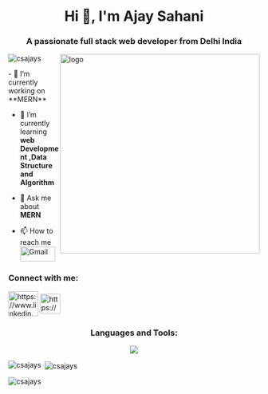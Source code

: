 <h1 align="center">Hi 👋, I'm Ajay Sahani</h1>
<h3 align="center">A passionate full stack web developer from Delhi India</h3>
<img align="right" alt="logo" width="400" src="https://cdn.discordapp.com/attachments/1016978348259426345/1134849364355977366/com-ajay-1080p-unscreen.gif">
<p align="left"> <img src="https://komarev.com/ghpvc/?username=csajays&label=Profile%20views&color=0e75b6&style=flat" alt="csajays" /> </p>
<link href="style.css" rel="stylesheet"/>
- 🔭 I’m currently working on **MERN**

- 🌱 I’m currently learning **web Development ,Data Structure and Algorithm**

- 💬 Ask me about **MERN**

- 📫 How to reach me <br/>
 <a href="mailto:ajays.dev.contact@gmail.com" target="_blank" ><img src="https://upload.wikimedia.org/wikipedia/commons/a/ab/Gmail2020.logo.png" alt="Gmail" height="30" width="70"></a>

<h3 align="left">Connect with me:</h3>
<p align="left">
<a href="https://www.linkedin.com/in/ajay-sahni-519b28249/" target="blank"><img align="center" src="https://logos-world.net/wp-content/uploads/2020/05/Linkedin-Logo.png" alt="https://www.linkedin.com/in/ajay-sahni-519b28249/" height="50" width="60" target="_blank"/></a>
<a href="https://discordapp.com/users/844176560629481473" target="blank"><img align="center" src="https://www.freepnglogos.com/uploads/discord-logo-png/concours-discord-cartes-voeux-fortnite-france-6.png" alt="https://discordapp.com/users/844176560629481473" height="40" width="40" target="_blank" /></a>
</p>

<h3 align="center">Languages and Tools:</h3>
<p align="center" class="algn">
  <a href="https://skillicons.dev" target="_blank" >
    <img class="icon" src="https://skillicons.dev/icons?i=git,html,css,c,cpp,bash,blender,bootstrap,css,github,js,nodejs,py,react,replit,stackoverflow,tailwind,threejs,vscode" />
  </a>
</p>
<div class="stats">
<p><img align="left" src="https://github-readme-stats.vercel.app/api/top-langs?username=csajays&show_icons=true&locale=en&layout=compact" alt="csajays" /></p>

<p>&nbsp;<img align="center" src="https://github-readme-stats.vercel.app/api?username=csajays&show_icons=true&locale=en" alt="csajays" /></p>

<p><img align="center" src="https://github-readme-streak-stats.herokuapp.com/?user=csajays&" alt="csajays" /></p>
</div>
